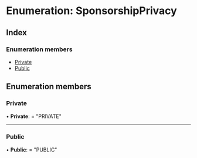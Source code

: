 
# Enumeration: SponsorshipPrivacy

## Index

### Enumeration members

* [Private](sponsorshipprivacy.md#private)
* [Public](sponsorshipprivacy.md#public)

## Enumeration members

###  Private

• **Private**: = "PRIVATE"

___

###  Public

• **Public**: = "PUBLIC"
